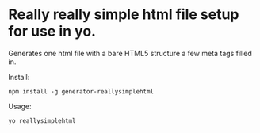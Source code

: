 # Really really simple html file setup for use in yo.

Generates one html file with a bare HTML5 structure a few meta tags filled in.

Install:
```
npm install -g generator-reallysimplehtml
```

Usage:
```
yo reallysimplehtml
```
